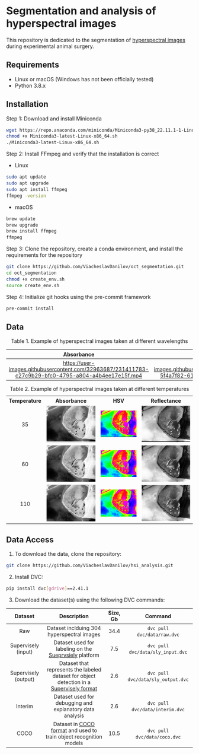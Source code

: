 # Segmentation and analysis of hyperspectral images
This repository is dedicated to the segmentation of [hyperspectral images](https://en.wikipedia.org/wiki/Hyperspectral_imaging) during experimental animal surgery.

## Requirements

- Linux or macOS (Windows has not been officially tested)
- Python 3.8.x

## Installation

Step 1: Download and install Miniconda
``` bash
wget https://repo.anaconda.com/miniconda/Miniconda3-py38_22.11.1-1-Linux-x86_64.sh
chmod +x Miniconda3-latest-Linux-x86_64.sh
./Miniconda3-latest-Linux-x86_64.sh
```

Step 2: Install FFmpeg and verify that the installation is correct

- Linux
``` bash
sudo apt update
sudo apt upgrade
sudo apt install ffmpeg
ffmpeg -version
```

- macOS
``` bash
brew update
brew upgrade
brew install ffmpeg
ffmpeg
```

Step 3: Clone the repository, create a conda environment, and install the requirements for the repository
``` bash
git clone https://github.com/ViacheslavDanilov/oct_segmentation.git
cd oct_segmentation
chmod +x create_env.sh
source create_env.sh
```

Step 4: Initialize git hooks using the pre-commit framework
``` bash
pre-commit install
```

## Data

<p align="center">
Table 1. Example of hyperspectral images taken at different wavelengths
</p>

|                                              Absorbance                                               |                                                  HSV                                                  |                                              Reflectance                                              |
|:-----------------------------------------------------------------------------------------------------:|:-----------------------------------------------------------------------------------------------------:|:-----------------------------------------------------------------------------------------------------:|
| https://user-images.githubusercontent.com/32963687/231411783-c27c9b29-bfc0-4795-a804-a4b4ee17e15f.mp4 | https://user-images.githubusercontent.com/32963687/231411858-5f4a7f82-6137-451e-8ed0-1d285618408f.mp4 | https://user-images.githubusercontent.com/32963687/231411922-3bf00316-76c9-40da-99fc-c27227acbfec.mp4 |



<table style="width:100%">
    <caption>
        Table 2. Example of hyperspectral images taken at different temperatures
    </caption>
    <tr>
        <th valign="middle" align="center">Temperature </th>
        <th valign="middle" align="center">Absorbance</th>
        <th valign="middle" align="center">HSV</th>
        <th valign="middle" align="center">Reflectance</th>
    </tr>
    <tr>
        <td valign="middle" align="center">35</td>
        <td valign="middle" align="center"><img src="media/abs_start.png"  alt="Absorbance (start)" width="225"></td>
        <td valign="middle" align="center"><img src="media/hsv_start.png" alt="HSV (start)" width="225"></td>
        <td valign="middle" align="center"><img src="media/ref_start.png" alt="Reflectance (start)" width="225"></td>
    </tr>
    <tr>
        <td valign="middle" align="center">60</td>
        <td valign="middle" align="center"><img src="media/abs_mid.png"  alt="Absorbance (mid)" width="225"></td>
        <td valign="middle" align="center"><img src="media/hsv_mid.png" alt="HSV (mid)" width="225"></td>
        <td valign="middle" align="center"><img src="media/ref_mid.png" alt="Reflectance (mid)" width="225"></td>
    </tr>
    <tr>
        <td valign="middle" align="center">110</td>
        <td valign="middle" align="center"><img src="media/abs_end.png"  alt="Absorbance (end)" width="225"></td>
        <td valign="middle" align="center"><img src="media/hsv_end.png" alt="HSV (end)" width="225"></td>
        <td valign="middle" align="center"><img src="media/ref_end.png" alt="Reflectance (end)" width="225"></td>
    </tr>
</table>


## Data Access

1. To download the data, clone the repository:
``` bash
git clone https://github.com/ViacheslavDanilov/hsi_analysis.git
```

2. Install DVC:
``` bash
pip install dvc[gdrive]==2.41.1
```

3. Download the dataset(s) using the following DVC commands:

|       Dataset        |                                                                                       Description                                                                                        | Size, Gb |                Command                 |
|:--------------------:|:----------------------------------------------------------------------------------------------------------------------------------------------------------------------------------------:|:--------:|:--------------------------------------:|
|         Raw          |                                                                        Dataset inclduing 304 hyperspectral images                                                                        |   34.4   |    ```dvc pull dvc/data/raw.dvc```     |
| Supervisely (input)  |                                                    Dataset used for labeling on the [Sueprvsiely](https://supervisely.com/) platform                                                     |   7.5    | ```dvc pull dvc/data/sly_input.dvc```  |
| Supervisely (output) | Dataset that represents the labeled dataset for object detection in a [Supervisely format](https://docs.supervise.ly/data-organization/00_ann_format_navi/04_supervisely_format_objects) |   2.6    | ```dvc pull dvc/data/sly_output.dvc``` |
|       Interim        |                                                                 Dataset used for debugging and explanatory data analysis                                                                 |   2.6    |  ```dvc pull dvc/data/interim.dvc```   |
|         COCO         |                                        Dataset in [COCO format](https://cocodataset.org/#format-data) and used to train object recognition models                                        |   10.5   |    ```dvc pull dvc/data/coco.dvc```    |
